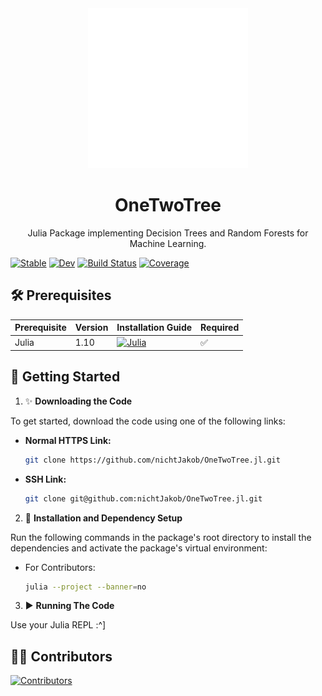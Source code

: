 <div align="center">
  <img src="assets/decision_tree_logo.svg" height="256" />
  <h1>OneTwoTree</h1>
  <p>Julia Package implementing Decision Trees and Random Forests for Machine Learning.</p>
</div>


[![Stable](https://img.shields.io/badge/docs-stable-blue.svg)](https://nichtJakob.github.io/OneTwoTree.jl/stable/)
[![Dev](https://img.shields.io/badge/docs-dev-blue.svg)](https://nichtJakob.github.io/OneTwoTree.jl/dev/)
[![Build Status](https://github.com/nichtJakob/OneTwoTree.jl/actions/workflows/CI.yml/badge.svg?branch=master)](https://github.com/nichtJakob/OneTwoTree.jl/actions/workflows/CI.yml?query=branch%3Amaster)
[![Coverage](https://codecov.io/gh/nichtJakob/OneTwoTree.jl/branch/master/graph/badge.svg)](https://codecov.io/gh/nichtJakob/OneTwoTree.jl)

## 🛠️ Prerequisites

| Prerequisite | Version | Installation Guide | Required |
|--------------|---------|--------------------|----------|
| Julia       | 1.10    | [![Julia](https://img.shields.io/badge/Julia-v1.10-blue)](https://julialang.org/downloads/) | ✅ |


## 🚀 Getting Started

1. ✨ **Downloading the Code**

To get started, download the code using one of the following links:

  - **Normal HTTPS Link:**

      ``` bash
      git clone https://github.com/nichtJakob/OneTwoTree.jl.git
      ```


  - **SSH Link:**

      ``` bash
      git clone git@github.com:nichtJakob/OneTwoTree.jl.git
      ```


2. 🔧 **Installation and Dependency Setup**

Run the following commands in the package's root directory to install the dependencies and activate the package's virtual environment:

  - For Contributors:

      ```bash
      julia --project --banner=no
      ```


3. ▶️ **Running The Code**

Use your Julia REPL :^]

## 👩‍💻 Contributors
[![Contributors](https://contrib.rocks/image?repo=nichtJakob/OneTwoTree.jl)](https://github.com/nichtJakob/OneTwoTree.jl/graphs/contributors)
